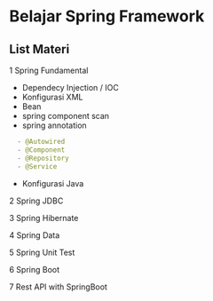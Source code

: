 # Belajar Spring Framework

## List Materi
1 Spring Fundamental

  * Dependecy Injection / IOC
  * Konfigurasi XML
  * Bean
  * spring component scan
  * spring annotation
  ```java
    - @Autowired
    - @Component
    - @Repository
    - @Service
   ``` 
  * Konfigurasi Java

2 Spring JDBC

3 Spring Hibernate

4 Spring Data 

5 Spring Unit Test

6 Spring Boot

7 Rest API with SpringBoot
